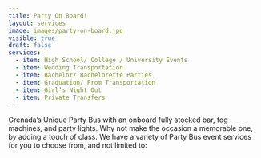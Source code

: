 ```yaml
---
title: Party On Board!
layout: services
image: images/party-on-board.jpg
visible: true
draft: false
services:
  - item: High School/ College / University Events
  - item: Wedding Transportation
  - item: Bachelor/ Bachelorette Parties
  - item: Graduation/ Prom Transportation
  - item: Girl’s Night Out
  - item: Private Transfers
---
```

Grenada’s Unique Party Bus with an onboard fully stocked bar, fog machines, and party lights. Why not make the occasion a memorable one, by adding a touch of class. We have a variety of Party Bus event services for you to choose from, and not limited to: